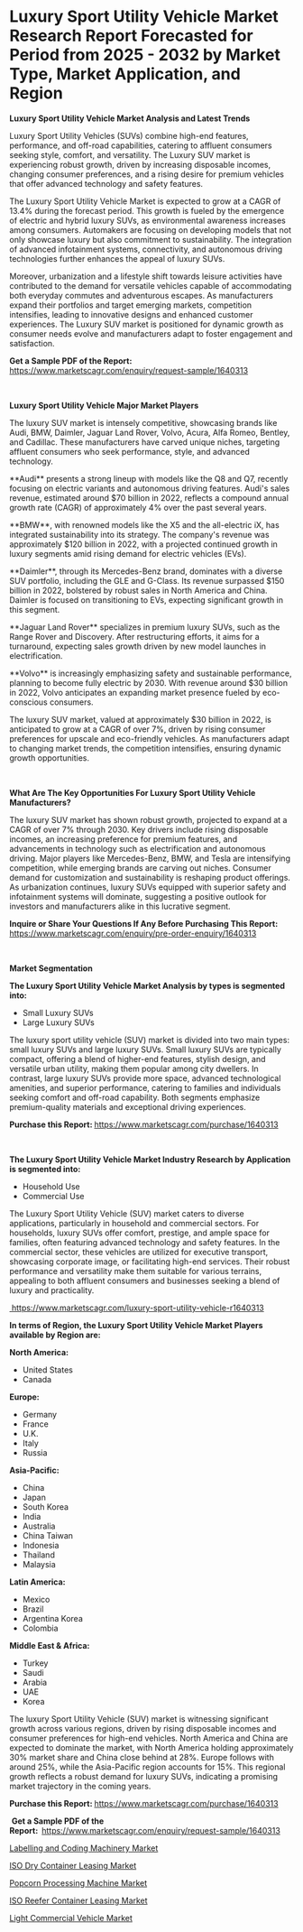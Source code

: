 <p><h1>Luxury Sport Utility Vehicle Market Research Report Forecasted for Period from 2025 -  2032 by Market Type, Market Application, and Region</h1></p><p><strong>Luxury Sport Utility Vehicle Market Analysis and Latest Trends</strong></p>
<p><p>Luxury Sport Utility Vehicles (SUVs) combine high-end features, performance, and off-road capabilities, catering to affluent consumers seeking style, comfort, and versatility. The Luxury SUV market is experiencing robust growth, driven by increasing disposable incomes, changing consumer preferences, and a rising desire for premium vehicles that offer advanced technology and safety features.</p><p>The Luxury Sport Utility Vehicle Market is expected to grow at a CAGR of 13.4% during the forecast period. This growth is fueled by the emergence of electric and hybrid luxury SUVs, as environmental awareness increases among consumers. Automakers are focusing on developing models that not only showcase luxury but also commitment to sustainability. The integration of advanced infotainment systems, connectivity, and autonomous driving technologies further enhances the appeal of luxury SUVs.</p><p>Moreover, urbanization and a lifestyle shift towards leisure activities have contributed to the demand for versatile vehicles capable of accommodating both everyday commutes and adventurous escapes. As manufacturers expand their portfolios and target emerging markets, competition intensifies, leading to innovative designs and enhanced customer experiences. The Luxury SUV market is positioned for dynamic growth as consumer needs evolve and manufacturers adapt to foster engagement and satisfaction.</p></p>
<p><strong>Get a Sample PDF of the Report:&nbsp;</strong> <a href="https://www.marketscagr.com/enquiry/request-sample/1640313?utm_campaign=3163&utm_medium=2&utm_source=Github&utm_content=ia&utm_term=30032025&utm_id=luxury-sport-utility-vehicle">https://www.marketscagr.com/enquiry/request-sample/1640313</a></p>
<p>&nbsp;</p>
<p><strong>Luxury Sport Utility Vehicle Major Market Players</strong></p>
<p><p>The luxury SUV market is intensely competitive, showcasing brands like Audi, BMW, Daimler, Jaguar Land Rover, Volvo, Acura, Alfa Romeo, Bentley, and Cadillac. These manufacturers have carved unique niches, targeting affluent consumers who seek performance, style, and advanced technology. </p><p>**Audi** presents a strong lineup with models like the Q8 and Q7, recently focusing on electric variants and autonomous driving features. Audi's sales revenue, estimated around $70 billion in 2022, reflects a compound annual growth rate (CAGR) of approximately 4% over the past several years.</p><p>**BMW**, with renowned models like the X5 and the all-electric iX, has integrated sustainability into its strategy. The company's revenue was approximately $120 billion in 2022, with a projected continued growth in luxury segments amid rising demand for electric vehicles (EVs).</p><p>**Daimler**, through its Mercedes-Benz brand, dominates with a diverse SUV portfolio, including the GLE and G-Class. Its revenue surpassed $150 billion in 2022, bolstered by robust sales in North America and China. Daimler is focused on transitioning to EVs, expecting significant growth in this segment.</p><p>**Jaguar Land Rover** specializes in premium luxury SUVs, such as the Range Rover and Discovery. After restructuring efforts, it aims for a turnaround, expecting sales growth driven by new model launches in electrification.</p><p>**Volvo** is increasingly emphasizing safety and sustainable performance, planning to become fully electric by 2030. With revenue around $30 billion in 2022, Volvo anticipates an expanding market presence fueled by eco-conscious consumers.</p><p>The luxury SUV market, valued at approximately $30 billion in 2022, is anticipated to grow at a CAGR of over 7%, driven by rising consumer preferences for upscale and eco-friendly vehicles. As manufacturers adapt to changing market trends, the competition intensifies, ensuring dynamic growth opportunities.</p></p>
<p>&nbsp;</p>
<p><strong>What Are The Key Opportunities For Luxury Sport Utility Vehicle Manufacturers?</strong></p>
<p><p>The luxury SUV market has shown robust growth, projected to expand at a CAGR of over 7% through 2030. Key drivers include rising disposable incomes, an increasing preference for premium features, and advancements in technology such as electrification and autonomous driving. Major players like Mercedes-Benz, BMW, and Tesla are intensifying competition, while emerging brands are carving out niches. Consumer demand for customization and sustainability is reshaping product offerings. As urbanization continues, luxury SUVs equipped with superior safety and infotainment systems will dominate, suggesting a positive outlook for investors and manufacturers alike in this lucrative segment.</p></p>
<p><strong>Inquire or Share Your Questions If Any Before Purchasing This Report:</strong> <a href="https://www.marketscagr.com/enquiry/pre-order-enquiry/1640313?utm_campaign=3163&utm_medium=2&utm_source=Github&utm_content=ia&utm_term=30032025&utm_id=luxury-sport-utility-vehicle">https://www.marketscagr.com/enquiry/pre-order-enquiry/1640313</a></p>
<p>&nbsp;</p>
<p><strong>Market Segmentation</strong></p>
<p><strong>The Luxury Sport Utility Vehicle Market Analysis by types is segmented into:</strong></p>
<p><ul><li>Small Luxury SUVs</li><li>Large Luxury SUVs</li></ul></p>
<p><p>The luxury sport utility vehicle (SUV) market is divided into two main types: small luxury SUVs and large luxury SUVs. Small luxury SUVs are typically compact, offering a blend of higher-end features, stylish design, and versatile urban utility, making them popular among city dwellers. In contrast, large luxury SUVs provide more space, advanced technological amenities, and superior performance, catering to families and individuals seeking comfort and off-road capability. Both segments emphasize premium-quality materials and exceptional driving experiences.</p></p>
<p><strong>Purchase this Report:&nbsp;</strong><a href="https://www.marketscagr.com/purchase/1640313?utm_campaign=3163&utm_medium=2&utm_source=Github&utm_content=ia&utm_term=30032025&utm_id=luxury-sport-utility-vehicle">https://www.marketscagr.com/purchase/1640313</a></p>
<p>&nbsp;</p>
<p><strong>The Luxury Sport Utility Vehicle Market Industry Research by Application is segmented into:</strong></p>
<p><ul><li>Household Use</li><li>Commercial Use</li></ul></p>
<p><p>The Luxury Sport Utility Vehicle (SUV) market caters to diverse applications, particularly in household and commercial sectors. For households, luxury SUVs offer comfort, prestige, and ample space for families, often featuring advanced technology and safety features. In the commercial sector, these vehicles are utilized for executive transport, showcasing corporate image, or facilitating high-end services. Their robust performance and versatility make them suitable for various terrains, appealing to both affluent consumers and businesses seeking a blend of luxury and practicality.</p></p>
<p><a href="https://www.marketscagr.com/luxury-sport-utility-vehicle-r1640313?utm_campaign=3163&utm_medium=2&utm_source=Github&utm_content=ia&utm_term=30032025&utm_id=luxury-sport-utility-vehicle">&nbsp;https://www.marketscagr.com/luxury-sport-utility-vehicle-r1640313</a></p>
<p><strong>In terms of Region, the Luxury Sport Utility Vehicle Market Players available by Region are:</strong></p>
<p>
    <p> <strong> North America: </strong>
        <ul>
            <li>United States</li>
            <li>Canada</li>
        </ul>
        </p> 
    <p> <strong> Europe: </strong>
        <ul>
            <li>Germany</li>
            <li>France</li>
            <li>U.K.</li>
            <li>Italy</li>
            <li>Russia</li>
        </ul>
        </p> 
    <p> <strong> Asia-Pacific: </strong>
        <ul>
            <li>China</li>
            <li>Japan</li>
            <li>South Korea</li>
            <li>India</li>
            <li>Australia</li>
            <li>China Taiwan</li>
            <li>Indonesia</li>
            <li>Thailand</li>
            <li>Malaysia</li>
        </ul>
        </p> 
    <p> <strong> Latin America: </strong>
        <ul>
            <li>Mexico</li>
            <li>Brazil</li>
            <li>Argentina Korea</li>
            <li>Colombia</li>
        </ul>
        </p> 
    <p> <strong> Middle East & Africa: </strong>
        <ul>
            <li>Turkey</li>
            <li>Saudi</li>
            <li>Arabia</li>
            <li>UAE</li>
            <li>Korea</li>
        </ul>
    </p>
    </p>
<p><p>The luxury Sport Utility Vehicle (SUV) market is witnessing significant growth across various regions, driven by rising disposable incomes and consumer preferences for high-end vehicles. North America and China are expected to dominate the market, with North America holding approximately 30% market share and China close behind at 28%. Europe follows with around 25%, while the Asia-Pacific region accounts for 15%. This regional growth reflects a robust demand for luxury SUVs, indicating a promising market trajectory in the coming years.</p></p>
<p><strong>Purchase this Report: </strong><a href="https://www.marketscagr.com/purchase/1640313?utm_campaign=3163&utm_medium=2&utm_source=Github&utm_content=ia&utm_term=30032025&utm_id=luxury-sport-utility-vehicle">https://www.marketscagr.com/purchase/1640313</a></p>
<p>&nbsp;<strong>Get a Sample PDF of the Report:&nbsp;&nbsp;</strong><a href="https://www.marketscagr.com/enquiry/request-sample/1640313?utm_campaign=3163&utm_medium=2&utm_source=Github&utm_content=ia&utm_term=30032025&utm_id=luxury-sport-utility-vehicle">https://www.marketscagr.com/enquiry/request-sample/1640313</a></p>
<p><strong></strong></p>
<p><p><a href="https://www.linkedin.com/pulse/market-insights-labelling-coding-machinerymarket-trends-past-yvrle?utm_campaign=3163&utm_medium=2&utm_source=Github&utm_content=ia&utm_term=30032025&utm_id=luxury-sport-utility-vehicle">Labelling and Coding Machinery Market</a></p><p><a href="https://www.linkedin.com/pulse/iso-dry-container-leasing-market-trends-detailed-study-its-9nbgf?utm_campaign=3163&utm_medium=2&utm_source=Github&utm_content=ia&utm_term=30032025&utm_id=luxury-sport-utility-vehicle">ISO Dry Container Leasing Market</a></p><p><a href="https://www.linkedin.com/pulse/strategic-forecast-popcorn-processing-machine-market-cfmbe?utm_campaign=3163&utm_medium=2&utm_source=Github&utm_content=ia&utm_term=30032025&utm_id=luxury-sport-utility-vehicle">Popcorn Processing Machine Market</a></p><p><a href="https://www.linkedin.com/pulse/driving-forces-behind-iso-reefer-container-leasing-market-mr8of?utm_campaign=3163&utm_medium=2&utm_source=Github&utm_content=ia&utm_term=30032025&utm_id=luxury-sport-utility-vehicle">ISO Reefer Container Leasing Market</a></p><p><a href="https://github.com/zoccohaniech/Market-Research-Report-List-1/blob/main/light-commercial-vehicle-market.md?utm_campaign=3163&utm_medium=2&utm_source=Github&utm_content=ia&utm_term=30032025&utm_id=luxury-sport-utility-vehicle">Light Commercial Vehicle Market</a></p></p>